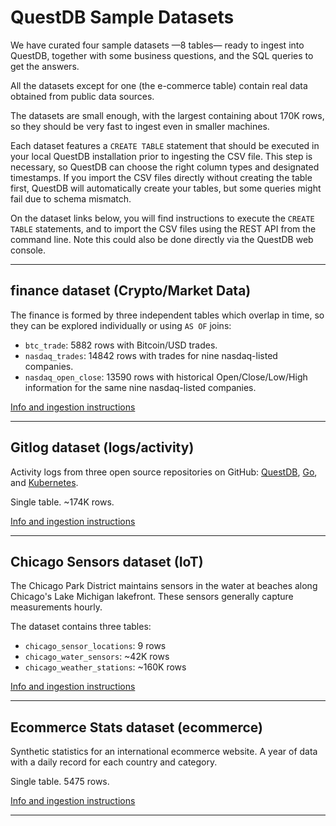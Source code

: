 # QuestDB Sample Datasets

We have curated four sample datasets —8 tables— ready to ingest into QuestDB, together with some business questions,
and the SQL queries to get the answers.

All the datasets except for one (the e-commerce table) contain real data obtained from public data sources.

The datasets are small enough, with the largest containing about 170K rows, so they should be very fast to ingest even
in smaller machines.

Each dataset features a `CREATE TABLE` statement that should be executed in your local QuestDB installation prior to
ingesting the CSV file. This step is necessary, so QuestDB can choose the right column types and designated timestamps.
If you import the CSV files directly without creating the table first, QuestDB will automatically create your tables, but
some queries might fail due to schema mismatch.

On the dataset links below, you will find instructions to execute the `CREATE TABLE` statements, and to import the CSV
files using the REST API from the command line. Note this could also be done directly via the QuestDB web console.

---

## finance dataset (Crypto/Market Data)

The finance is formed by three independent tables which overlap in time, so they can be explored individually or
using `AS OF` joins:

* `btc_trade`: 5882 rows with Bitcoin/USD trades.
* `nasdaq_trades`: 14842 rows with trades for nine nasdaq-listed companies.
* `nasdaq_open_close`: 13590 rows with historical Open/Close/Low/High information for the same nine nasdaq-listed companies.

[Info and ingestion instructions](./finance/README.md)

---

## Gitlog dataset (logs/activity)

Activity logs from three open source repositories on GitHub: [QuestDB](https://github.com/questdb/questdb), [Go](https://github.com/golang/go), and [Kubernetes](https://github.com/kubernetes/kubernetes).

Single table. ~174K rows.

[Info and ingestion instructions](./gitlog/README.md)

---

## Chicago Sensors dataset (IoT)

The Chicago Park District maintains sensors in the water at beaches along Chicago's Lake Michigan lakefront. These
sensors generally capture measurements hourly.

The dataset contains three tables:

* `chicago_sensor_locations`: 9 rows
* `chicago_water_sensors`: ~42K rows
* `chicago_weather_stations`: ~160K rows

[Info and ingestion instructions](./chicago_sensors/README.md)

---

## Ecommerce Stats dataset (ecommerce)

Synthetic statistics for an international ecommerce website. A year of data with a daily record for each country and
category.

Single table. 5475 rows.

[Info and ingestion instructions](./ecommerce_stats/README.md)

---


